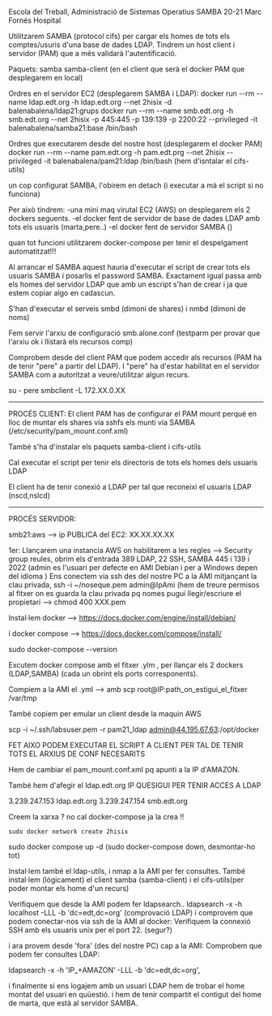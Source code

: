 Escola del Treball, Administració de Sistemas Operatius
SAMBA 20-21
Marc Fornés Hospital

Utilitzarem SAMBA (protocol  cifs) per cargar els homes de tots els comptes/usuris d'una base de dades LDAP.
Tindrem un host client i servidor (PAM) que a més validarà l'autentificació.

Paquets: 
samba 
samba-client (en el client que serà el docker PAM que desplegarem en local)

Ordres en el servidor EC2 (desplegarem SAMBA i LDAP):
  docker run --rm --name ldap.edt.org -h ldap.edt.org --net 2hisix -d balenabalena/ldap21:grups
  docker run --rm --name smb.edt.org -h smb.edt.org --net 2hisix -p 445:445 -p 139:139 -p 2200:22 --privileged -it balenabalena/samba21:base /bin/bash

Ordres que executarem desde del nostre host (desplegarem el docker PAM)
  docker run --rm --name pam.edt.org -h pam.edt.prg --net 2hisix --privileged -it balenabalena/pam21:ldap /bin/bash (hem d'isntalar el cifs-utils)

un cop configurat SAMBA, l'obirem en detach (i executar a mà el script si no funciona)

Per això tindrem:
	-una mini maq virutal EC2 (AWS) on desplegarem els 2 dockers seguents.
	-el docker fent de servidor de base de dades LDAP amb tots els usuaris (marta,pere..)
	-el docker fent de servidor SAMBA ()

quan tot funcioni utilitzarem docker-compose per tenir el despelgament automatitzat!!!

Al arrancar el SAMBA aquest hauria d'executar el script de crear tots els usuaris SAMBA i posarlis el password SAMBA. Exactament igual passa amb els homes del servidor LDAP que amb un escript s'han de crear i ja que estem copiar algo en cadascun.

S'han d'executar el serveis smbd (dimoni de shares) i nmbd (dimoni de noms) 

Fem servir l'arxiu de configuració smb.alone.conf (testparm per provar que l'arxiu ok i llistarà els recursos comp)

Comprobem desde del client PAM que podem accedir als recursos (PAM ha de tenir "pere" a partir del LDAP).
I "pere" ha d'estar habilitat en el servidor SAMBA com a autoritzat a veure/utilitzar algun recurs.

su - pere
smbclient -L 172.XX.0.XX


---------------------------------

PROCÉS CLIENT:
El client PAM has de configurar el PAM mount perquè en lloc de muntar els shares via sshfs els munti via SAMBA (/etc/security/pam_mount.conf.xml)

També s'ha d'instalar els paquets samba-client i cifs-utils

Cal executar el script per tenir els directoris de tots els homes dels usuaris LDAP

El client ha de tenir conexió a LDAP per tal que reconeixi el usuaris LDAP
(nscd,nslcd)

--------------------------------------------------------

PROCÉS SERVIDOR:

smb21:aws
 --> ip PUBLICA del EC2: XX.XX.XX.XX

1er: Llançarem una instancia AWS on habilitarem a les regles --> Security group reules, obrim els d'entrada 389 LDAP, 22 SSH, SAMBA 445 i 139
i 2022 (admin es l'usuari per defecte en AMI Debian i per a Windows depen del idioma ) Ens conectem via ssh des del nostre PC a la AMI mitjançant la clau privada,
ssh -i ~/noseque.pem admin@IpAmi             (hem de treure permisos al fitxer on es guarda la clau privada pq nomes pugui llegir/escriure el propietari --> chmod 400 XXX.pem

Instal·lem docker --> 
https://docs.docker.com/engine/install/debian/ 

i docker compose --> 
https://docs.docker.com/compose/install/

sudo docker-compose --version

Excutem docker compose amb el fitxer .ylm , per llançar els 2 dockers (LDAP,SAMBA) (cada un obrint els ports corresponents).

Compiem a la AMI el .yml -->  amb scp root@IP:path_on_estigui_el_fitxer /var/tmp

També copiem per emular un client desde la maquin AWS

scp -i ~/.ssh/labsuser.pem -r pam21_ldap admin@44.195.67.63:/opt/docker



FET AIXO PODEM EXECUTAR EL SCRIPT A CLIENT PER TAL DE TENIR TOTS EL ARXIUS DE CONF NECESARITS

Hem de cambiar el pam_mount.conf.xml pq apunti a la IP d'AMAZON.

També hem d'afegir el ldap.edt.org IP QUESIGUI PER TENIR ACCES A LDAP

3.239.247.153	ldap.edt.org
3.239.247.154	smb.edt.org



Creem la xarxa ? no cal docker-compose ja la crea !!

	sudo docker network create 2hisix
 
sudo docker compose up -d
(sudo docker-compose down, desmontar-ho tot)

Instal·lem també el ldap-utils, i nmap a la AMI per fer consultes.
També instal·lem (lógicament) el client samba (samba-client) i el cifs-utils(per poder montar els home d'un recurs)

Verifiquem que desde la AMI podem fer ldapsearch.. ldapsearch -x -h localhost -LLL -b 'dc=edt,dc=org' (comprovació LDAP) i comprovem que podem conectar-nos via ssh de la AMI al docker: Verifiquem la connexió SSH amb els usuaris unix per el port 22. (segur?)

i ara provem desde 'fora' (des del nostre PC) cap a la AMI: Comprobem que podem fer consultes LDAP: 

ldapsearch -x -h 'IP_+AMAZON' -LLL -b 'dc=edt,dc=org', 

i finalmente si ens logajem amb un usuari LDAP hem de trobar el home montat del usuari en quüestió.
i hem de tenir compartit el contigut del home de marta, que està al servidor SAMBA.
